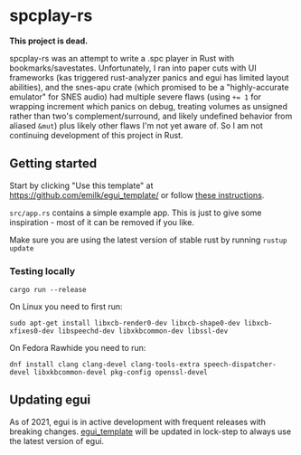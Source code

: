 # spcplay-rs

**This project is dead.**

spcplay-rs was an attempt to write a .spc player in Rust with bookmarks/savestates. Unfortunately, I ran into paper cuts with UI frameworks (kas triggered rust-analyzer panics and egui has limited layout abilities), and the snes-apu crate (which promised to be a "highly-accurate emulator" for SNES audio) had multiple severe flaws (using `+= 1` for wrapping increment which panics on debug, treating volumes as unsigned rather than two's complement/surround, and likely undefined behavior from aliased `&mut`) plus likely other flaws I'm not yet aware of. So I am not continuing development of this project in Rust.

## Getting started

Start by clicking "Use this template" at https://github.com/emilk/egui_template/ or follow [these instructions](https://docs.github.com/en/free-pro-team@latest/github/creating-cloning-and-archiving-repositories/creating-a-repository-from-a-template).

`src/app.rs` contains a simple example app. This is just to give some inspiration - most of it can be removed if you like.

Make sure you are using the latest version of stable rust by running `rustup update`

### Testing locally

`cargo run --release`

On Linux you need to first run:

`sudo apt-get install libxcb-render0-dev libxcb-shape0-dev libxcb-xfixes0-dev libspeechd-dev libxkbcommon-dev libssl-dev`

On Fedora Rawhide you need to run:

`dnf install clang clang-devel clang-tools-extra speech-dispatcher-devel libxkbcommon-devel pkg-config openssl-devel`

## Updating egui

As of 2021, egui is in active development with frequent releases with breaking changes. [egui_template](https://github.com/emilk/egui_template/) will be updated in lock-step to always use the latest version of egui.
